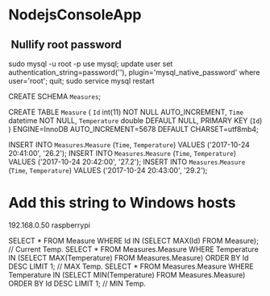 ﻿# NodejsConsoleApp
​
Nullify root password
-----------------------
sudo mysql -u root -p
use mysql;
update user set authentication_string=password(''), plugin='mysql_native_password' where user='root';
quit;
sudo service mysql restart

CREATE SCHEMA `Measures`;

CREATE TABLE `Measure` (
  `Id` int(11) NOT NULL AUTO_INCREMENT,
  `Time` datetime NOT NULL,
  `Temperature` double DEFAULT NULL,
  PRIMARY KEY (`Id`)
) ENGINE=InnoDB AUTO_INCREMENT=5678 DEFAULT CHARSET=utf8mb4;

INSERT INTO `Measures`.`Measure` (`Time`, `Temperature`) VALUES ('2017-10-24 20:41:00', '26.2');
INSERT INTO `Measures`.`Measure` (`Time`, `Temperature`) VALUES ('2017-10-24 20:42:00', '27.2');
INSERT INTO `Measures`.`Measure` (`Time`, `Temperature`) VALUES ('2017-10-24 20:43:00', '29.2');

# Add this string to Windows hosts
192.168.0.50        raspberrypi

SELECT * FROM Measure WHERE Id IN (SELECT MAX(Id) FROM Measure); // Current Temp.
SELECT * FROM Measures.Measure WHERE Temperature IN (SELECT MAX(Temperature) FROM Measures.Measure) ORDER BY Id DESC LIMIT 1;  // MAX Temp.
SELECT * FROM Measures.Measure WHERE Temperature IN (SELECT MIN(Temperature) FROM Measures.Measure) ORDER BY Id DESC LIMIT 1;  // MIN Temp.
